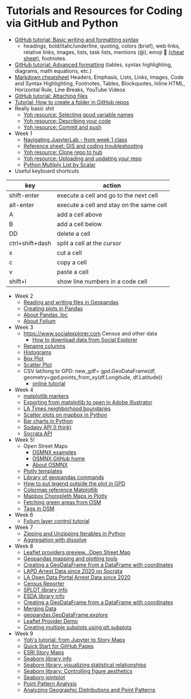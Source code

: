 # Tutorials and Resources for Coding via GitHub and Python
* [GitHub tutorial: Basic writing and formatting syntax](https://docs.github.com/en/get-started/writing-on-github/getting-started-with-writing-and-formatting-on-github/basic-writing-and-formatting-syntax)
   * headings, bold/italic/underline, quoting, colors (brief), web links, relative links, images, lists, task lists, mentions (@), emoji 🍭 [(cheat sheet)](https://github.com/ikatyang/emoji-cheat-sheet/blob/master/README.md), footnotes.
* [GitHub tutorial: Advanced formatting](https://docs.github.com/en/get-started/writing-on-github/working-with-advanced-formatting) (tables, syntax highlighting, diagrams, math equations, etc.)
* [Markdown cheatsheet](https://github.com/adam-p/markdown-here/wiki/Markdown-Cheatsheet) Headers, Emphasis, Lists, Links, Images, Code and Syntax Highlighting, Footnotes, Tables, Blockquotes, Inline HTML, Horizontal Rule, Line Breaks, YouTube Videos
* [GitHub tutorial: Attaching files](https://docs.github.com/en/get-started/writing-on-github/working-with-advanced-formatting/attaching-files)
* [Tutorial: How to create a folder in GitHub repos](https://www.alpharithms.com/how-to-create-a-folder-in-github-repos-463022/)
* Really basic shit
   * [Yoh resource: Selecting good variable names](https://github.com/yohman/23W-UP221/blob/main/Weeks/Week01%20Intro/extras/gcp-1-variable-naming.ipynb)
   * [Yoh resource: Describing your code](https://github.com/yohman/23W-UP221/blob/main/Weeks/Week01%20Intro/extras/gcp-2-describing-code.ipynb)
   * [Yoh resource: Commit and push](https://github.com/yohman/23W-UP221/blob/main/Git%20related/Commit%20and%20push.md)
* Week 1   
   * [Navigating JupyterLab - from week 1 class](https://github.com/yohman/23W-UP221/blob/main/Weeks/Week01%20Intro/W102-NavigatingTheNotebook.ipynb)
   * [Reference sheet: GIS and coding troubleshooting](https://docs.google.com/document/d/14fz3iSSb76PDiyqY8ZGDpao3umKMgvvR5NtvQwOsJao/edit)
   * [Yoh resource: Clone repo to hub](https://github.com/yohman/23W-UP221/blob/main/Git%20related/Clone%20repo%20to%20hub.md)
   * [Yoh resource: Uploading and updating your repo](https://github.com/yohman/23W-UP221/blob/main/Git%20related/Clone%20repo%20to%20hub.md)
   * [Python Multiply List by Scalar](https://linuxhint.com/multiply-list-scalar-python/)
* Useful keyboard shortcuts

key | action
--- | ---
shift-enter | execute a cell and go to the next cell
alt-enter | execute a cell and stay on the same cell
A | add a cell above
B | add a cell below
DD | delete a cell
ctrl+shift+dash | split a cell at the cursor
x | cut a cell
c | copy a cell
v | paste a cell
shift+l | show line numbers in a code cell

* Week 2
    * [Reading and writing files in Geopandas](https://geopandas.org/en/latest/docs/user_guide/io.htmlhttps://geopandas.org/en/latest/docs/user_guide/io.html)
    * [Creating plots in Pandas](https://pandas.pydata.org/pandas-docs/stable/getting_started/intro_tutorials/04_plotting.html#min-tut-04-plotting)
    * [About Pandas .loc](https://www.w3resource.com/pandas/dataframe/dataframe-loc.php)
    * [About Folium](https://python-visualization.github.io/folium/quickstart.html)
* Week 3
    * https://www.socialexplorer.com Census and other data
       * [How to download data from Social Explorer](https://github.com/yohman/up206a/blob/master/guides/social_explorer.md)
    * [Rename columns](https://stackoverflow.com/questions/11346283/renaming-column-names-in-pandas)
    * [Histograms](https://pandas.pydata.org/docs/reference/api/pandas.DataFrame.plot.hist.html)
    * [Box Plot](https://pandas.pydata.org/docs/reference/api/pandas.DataFrame.boxplot.html)
    * [Scatter Plot](https://pandas.pydata.org/docs/reference/api/pandas.DataFrame.plot.scatter.html)
    * CSV lat/long to GPD: new_gdf= gpd.GeoDataFrame(df, geometry=gpd.points_from_xy(df.Longitude, df.Latitude))
        * [online tutorial](https://stackoverflow.com/questions/61122875/geopandas-how-to-read-a-csv-and-convert-to-a-geopandas-dataframe-with-polygons)
* Week 4
    * [matplotlib markers](https://matplotlib.org/stable/api/markers_api.html)
    * [Exporting from matplotlib to open in Adobe Illustrator](https://jonathansoma.com/lede/data-studio/matplotlib/exporting-from-matplotlib-to-open-in-adobe-illustrator/)
    * [LA Times neighborhood boundaries](https://geohub.lacity.org/datasets/lahub::la-times-neighborhood-boundaries/about)
    * [Scatter plots on mapbox in Python](https://plotly.com/python/scattermapbox/)
    * [Bar charts in Python](https://plotly.com/python/bar-charts/)
    * [Sodapy API (I think)](https://github.com/xmunoz/sodapy)
    * [Socrata API](https://dev.socrata.com/docs/endpoints.html)
* Week 5!
    * Open Street Maps
       * [OSMNX examples](https://github.com/gboeing/osmnx-examples)
       * [OSMNX GitHub home](https://github.com/gboeing/osmnx)
       * [About OSMNX](https://osmnx.readthedocs.io/en/stable/)
    * [Plotly templates](https://plotly.com/python/bar-charts/)
    * [Library of geopandas commands](https://geopandas.org/en/stable/docs/reference/api/geopandas.GeoSeries.total_bounds.html)
    * [How to put legend outside the plot in GPD](https://stackoverflow.com/questions/4700614/how-to-put-the-legend-outside-the-plot/43439132#43439132)
    * [Colormap reference Matplotlib](https://matplotlib.org/3.1.1/gallery/color/colormap_reference.html)
    * [Mapbox Choropleth Maps in Plotly](https://plotly.com/python/mapbox-county-choropleth/)
    * [Fetching green areas from OSM](https://towardsdatascience.com/fetching-green-areas-from-osm-data-a6ff835c40dc)
    * [Tags in OSM](https://wiki.openstreetmap.org/wiki/Tags)
* Week 6
    * [Folium layer control tutorial](https://snyk.io/advisor/python/folium/functions/folium.LayerControl)
* Week 7
    * [Zipping and Unzipping Iterables in Python](https://towardsdatascience.com/zip-function-in-python-da91c248385d)
    * [Aggregation with dissolve](https://geopandas.org/en/stable/docs/user_guide/aggregation_with_dissolve.html)
* Week 8
    * [Leaflet providers preview...Open Street Map](https://leaflet-extras.github.io/leaflet-providers/preview/)
    * [Geopandas mapping and plotting tools](https://geopandas.org/en/stable/docs/user_guide/mapping.html)
    * [Creating a GeoDataFrame from a DataFrame with coordinates](https://geopandas.org/en/stable/gallery/create_geopandas_from_pandas.html)
    * [LAPD Arrest Data since 2020 on Socrata](https://dev.socrata.com/foundry/data.lacity.org/amvf-fr72)
    * [LA Open Data Portal Arrest Data since 2020](https://data.lacity.org/Public-Safety/Arrest-Data-from-2020-to-Present/amvf-fr72)
    * [Census Reporter](https://censusreporter.org/data/table/?table=B01003&geo_ids=16000US0644000,150%7C16000US0644000&primary_geo_id=16000US0644000)
    * [SPLOT library info](https://github.com/pysal/splot)
    * [ESDA library info](https://pysal.org/esda/)
    * [Creating a GeoDataFrame from a DataFrame with coordinates](https://geopandas.org/en/stable/gallery/create_geopandas_from_pandas.html)
    * [Merging Data](https://geopandas.org/en/stable/docs/user_guide/mergingdata.html)
    * [geopandas.GeoDataFrame.explore](https://geopandas.org/en/stable/docs/reference/api/geopandas.GeoDataFrame.explore.html)
    * [Leaflet Provider Demo](https://leaflet-extras.github.io/leaflet-providers/preview/)
    * [Creating multiple subplots using plt.subplots](https://matplotlib.org/3.3.0/gallery/subplots_axes_and_figures/subplots_demo.html)
* Week 9
    * [Yoh's tutorial: from Jupyter to Story Maps](https://storymaps.arcgis.com/stories/df1a75fac03b4815a2dccc1ebe622441)
    * [Quick Start for GitHub Pages](https://docs.github.com/en/pages/quickstart)
    * [ESRI Story Maps](https://www.esri.com/arcgis-blog/products/story-maps/constituent-engagement/optimize-group-settings-to-share-stories-like-never-before/)
    * [Seaborn library info](https://seaborn.pydata.org/)
    * [Seaborn library: visualizing statistical relationships](https://seaborn.pydata.org/tutorial/relational.html)
    * [Seaborn library: Controlling figure aesthetics](https://seaborn.pydata.org/tutorial/aesthetics.html)
    * [Seaborn jointplot](https://seaborn.pydata.org/generated/seaborn.jointplot.html)
    * [Point Pattern Analysis](https://geographicdata.science/book/notebooks/08_point_pattern_analysis.html)
    * [Analyzing Geographic Distributions and Point Patterns](https://www.cambridge.org/core/books/spatial-analysis-methods-and-practice/analyzing-geographic-distributions-and-point-patterns/1BD1BF57CA4C6A4F879C63293AE37548)
